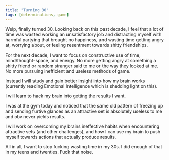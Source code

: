 ```yaml
---
title: "Turning 30"
tags: [determinations, game]
---
```


Welp, finally turned 30.  Looking back on this past decade, I feel that a lot of time was wasted working an unsatisfactory job and distracting myself with harmful partying that brought no happiness, and wasting time getting angry at, worrying about, or feeling resentment towards shitty friendships.

For the next decade, I want to focus on constructive use of time, mind/thought-space, and energy.  No more getting angry at something a shitty friend or random stranger said to me or the way they looked at me.  No more pursuing inefficient and useless methods of game.  

Instead I will study and gain better insight into how my brain works (currently reading Emotional Intelligence which is shedding light on this).

I will learn to hack my brain into getting the results I want.  

I was at the gym today and noticed that the same old pattern of freezing up and sending furtive glances as an attractive set is absolutely useless to me and obv never yields results.  

I will work on overcoming my brains ineffective habits when encountering attractive sets (and other challenges), and how I can use my brain to push myself towards actions that actually produce results.

All in all, I want to stop fucking wasting time in my 30s.  I did enough of that in my teens and twenties.  Fuck that noise.